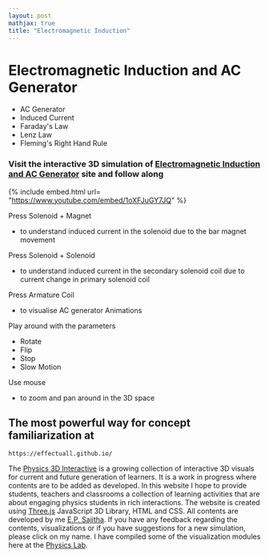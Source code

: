 ```yaml
---
layout: post
mathjax: true
title: "Electromagnetic Induction"
---
```

# Electromagnetic Induction and AC Generator

* AC Generator 
* Induced Current 
* Faraday's Law
* Lenz Law
* Fleming's Right Hand Rule

### Visit the interactive 3D simulation of [Electromagnetic Induction and AC Generator]( https://effectuall.github.io/#Simulations/Magnetism_Electromagnetic_Induction.html ) site and follow along 

{% include embed.html url= "https://www.youtube.com/embed/1oXFJuGY7JQ" %}

Press Solenoid + Magnet 
* to understand induced current in the solenoid due to the bar magnet movement

Press Solenoid + Solenoid
* to understand induced current in the secondary solenoid coil due to current change in primary solenoid coil

Press Armature Coil
* to visualise AC generator Animations

Play around with the parameters
* Rotate
* Flip 
* Stop
* Slow Motion

Use mouse 

* to zoom and pan around in the 3D space

## The most powerful way for concept familiarization at
```
https://effectuall.github.io/
```
The [Physics 3D Interactive](https://effectuall.github.io/) is a growing collection of interactive 3D visuals for current and future generation of learners. It is a work in progress where contents are to be added as developed. In this website I hope to provide students, teachers and classrooms a collection of learning activities that are about engaging physics students in rich interactions. The website is created using [Three.js](https://threejs.org/) JavaScript 3D Library, HTML and CSS. All contents are developed by me [E.P. Sajitha](effectuallearning@gmail.com). If you have any feedback regarding the contents, visualizations or if you have suggestions for a new simulation, please click on my name. 
I have compiled some of the visualization modules here at the [Physics Lab]( physicslab).


